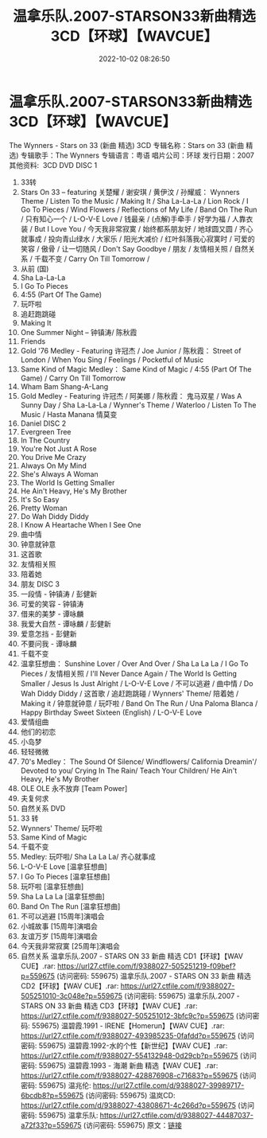 ﻿---
title: 温拿乐队.2007-STARSON33新曲精选3CD【环球】【WAVCUE】
date: 2022-10-02 08:26:50
categories: WAV车载音乐、镜像
tags: 华语中文
---
# 温拿乐队.2007-STARSON33新曲精选3CD【环球】【WAVCUE】

The Wynners - Stars on 33 (新曲 精选) 3CD
专辑名称：Stars on 33 (新曲 精选)
专辑歌手：The Wynners
专辑语言：粤语
唱片公司：环球
发行日期：2007
其他资料:  3CD DVD
DISC 1
01. 33转
02. Stars On 33 – featuring 关楚耀 / 谢安琪 / 黄伊汶
/ 孙耀威：
Wynners Theme / Listen To the Music / Making It /
Sha La-La-La / Lion Rock / I Go To Pieces / Wind Flowers /
Reflections of My Life / Band On The Run / 只有知心一个 / L-O-V-E Love /
钱最亲 / (点解)手牵手 / 好学为福 / 人靠衣装 / But I Love You / 今天我非常寂寞 / 始终都系朋友好 /
地球圆又圆 / 齐心就事成 / 投向青山绿水 / 大家乐 / 阳光大减价 / 红叶斜落我心寂寞时 / 可爱的笑容 / 傲骨 /
让一切随风 / Don't Say Goodbye / 朋友 / 友情相关照 / 自然关系 / 千载不变 / Carry On
Till Tomorrow /
03. 从前 (国)
04. Sha La-La-La
05. I Go To Pieces
06. 4:55 (Part Of The Game)
07. 玩吓啦
08. 追赶跑跳碰
09. Making It
10. One Summer Night – 钟镇涛/ 陈秋霞
11. Friends
12. Gold '76 Medley - Featuring 许冠杰 / Joe Junior / 陈秋霞：
Street of London / When You Sing / Feelings / Pocketful of
Music
13. Same Kind of Magic Medley：
Same
Kind of Magic / 4:55 (Part Of The Game) / Carry On Till
Tomorrow
14. Wham Bam Shang-A-Lang
15. Gold Medley - Featuring 许冠杰 / 阿美娜 / 陈秋霞：
鬼马双星 /
Was A Sunny Day / Sha La-La-La / Wynner's Theme / Waterloo / Listen
To The Music / Hasta Manana 情莫变
16. Daniel
DISC 2
01. Evergreen Tree
02. In The Country
03. You're Not Just A Rose
04. You Drive Me Crazy
05. Always On My Mind
06. She's Always A Woman
07. The World Is Getting Smaller
08. He Ain't Heavy, He's My Brother
09. It's So Easy
10. Pretty Woman
11. Do Wah Diddy Diddy
12. I Know A Heartache When I See One
13. 曲中情
14. 钟意就钟意
15. 这首歌
16. 友情相关照
17. 陪着她
18. 朋友
DISC 3
01. 一段情 - 钟镇涛 / 彭健新
02. 可爱的笑容 - 钟镇涛
03. 借来的美梦 - 谭咏麟
04. 我爱大自然 - 谭咏麟 / 彭健新
05. 爱意怎挡 - 彭健新
06. 不要问我 - 谭咏麟
07. 千载不变
08. 温拿狂想曲：
Sunshine Lover / Over And Over / Sha La La La / I Go To Pieces /
友情相关照 / I'll Never Dance Again / The World Is Getting Smaller /
Jesus Is Just Alright / L-O-V-E Love / 不可以逃避 / 曲中情 / Do Wah Diddy
Diddy / 这首歌 / 追赶跑跳碰 / Wynners' Theme/ 陪着她 / Making it / 钟意就钟意 / 玩吓啦
/ Band On The Run / Una Paloma Blanca / Happy Birthday Sweet
Sixteen (English) / L-O-V-E Love
09. 爱情组曲
10. 他们的初恋
11. 小岛梦
12. 轻轻微微
13. 70's Medley：
The
Sound Of Silence/ Windflowers/ California Dreamin'/ Devoted to you/
Crying In The Rain/ Teach Your Children/ He Ain't Heavy, He's My
Brother
14. OLE OLE 永不放弃 [Team Power]
15. 夫复何求
16. 自然关系
DVD
01. 33 转
02. Wynners' Theme/ 玩吓啦
03. Same Kind of Magic
04. 千载不变
05. Medley: 玩吓啦/ Sha La La La/ 齐心就事成
06. L-O-V-E Love [温拿狂想曲]
07. I Go To Pieces [温拿狂想曲]
08. 玩吓啦 [温拿狂想曲]
09. Sha La La La [温拿狂想曲]
10. Band On The Run [温拿狂想曲]
11. 不可以逃避 [15周年]演唱会
12. 小城故事 [15周年]演唱会
13. 友谊万岁 [15周年]演唱会
14. 今天我非常寂寞 [25周年]演唱会
15. 自然关系
温拿乐队.2007 - STARS ON 33 新曲 精选 CD1【环球】【WAV
CUE】.rar: https://url27.ctfile.com/f/9388027-505251219-f09bef?p=559675
(访问密码: 559675)
温拿乐队.2007 - STARS ON 33 新曲 精选 CD2【环球】【WAV CUE】.rar: https://url27.ctfile.com/f/9388027-505251010-3c048e?p=559675
(访问密码: 559675)
温拿乐队.2007 - STARS ON 33 新曲 精选 CD3【环球】【WAV CUE】.rar: https://url27.ctfile.com/f/9388027-505251012-3bfc9c?p=559675
(访问密码: 559675)
温碧霞.1991 - IRENE【Homerun】【WAV CUE】.rar: https://url27.ctfile.com/f/9388027-493985235-0fafdd?p=559675
(访问密码: 559675)
温碧霞.1992-水的个性【新世纪】【WAV CUE】.rar: https://url27.ctfile.com/f/9388027-554132948-0d29cb?p=559675
(访问密码: 559675)
温碧霞.1993 - 海潮 新曲 精选【WAV CUE】.rar: https://url27.ctfile.com/f/9388027-428876908-c71683?p=559675
(访问密码: 559675)
温兆伦: https://url27.ctfile.com/d/9388027-39989717-6bcdb8?p=559675
(访问密码: 559675)
温岚CD: https://url27.ctfile.com/d/9388027-43808671-4c266d?p=559675
(访问密码: 559675)
温拿乐队: https://url27.ctfile.com/d/9388027-44487037-a72f33?p=559675
(访问密码: 559675)
原文：[链接](https://blog.sina.com.cn/s/blog_1647c7e7601030zpi.html)